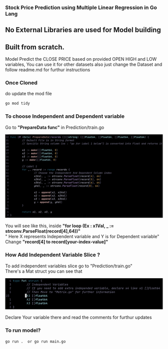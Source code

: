 ### Stock Price Prediction using Multiple Linear Regression in Go Lang

## No External Libraries are used for Model building

## Built from scratch.

Model Predict the CLOSE PRICE based on provided OPEN HIGH and LOW variables, You can use it for other datasets also just change the Dataset and follow readme.md for furthur instructions

### Once Cloned

do update the mod file

```bash
go mod tidy
```

### To choose Independent and Dependent variable

Go to <b>"PrepareData func"</b> in Prediction/train.go

![GitHub Image](images/PrepareData.png)

You will see like this, inside <b>"for loop (Ex : x1Val, \_ := strconv.ParseFloat(record[4],64))"</b><br/>
" Here X represents Independent variable and Y is for Dependent variable"<br/>
Change <b>"record[4] to record[your-index-value]"</b>

### How Add Independent Variable Slice ?

To add independent variables slice go to "Prediction/train.go"<br/>
There's a Mat struct you can see that

![GitHub Image](images/IndependentVariables.png)

Declare Your variable there and read the comments for furthur updates

### To run model?

```bash
go run .  or go run main.go
```
